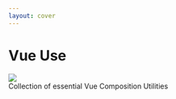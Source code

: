 ```yaml
---
layout: cover
---
```


<h1 class="text-center">Vue Use</h1>
<div class="grid ">
  <div class="text-center pb-4">
    <img class="h-50 inline-block" src="https://vueuse.org/favicon.svg">
    <div class="opacity-50 mb-2 text-sm">
      Collection of essential Vue Composition Utilities
    </div>
   
  </div>
</div>